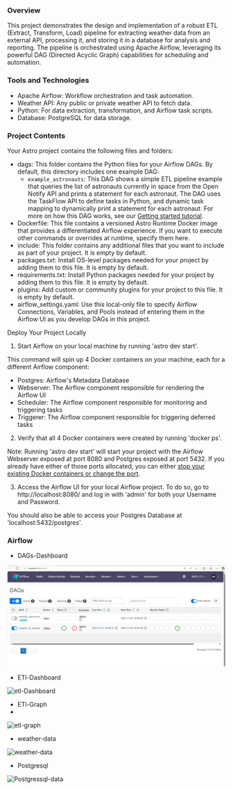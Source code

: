 
### Overview
This project demonstrates the design and implementation of a robust ETL (Extract, Transform, Load) pipeline for extracting weather data from an external API, processing it, and storing it in a database for analysis and reporting. The pipeline is orchestrated using Apache Airflow, leveraging its powerful DAG (Directed Acyclic Graph) capabilities for scheduling and automation.

### Tools and Technologies
- Apache Airflow: Workflow orchestration and task automation.
- Weather API: Any public or private weather API to fetch data.
- Python: For data extraction, transformation, and Airflow task scripts.
- Database: PostgreSQL for data storage.

### Project Contents

Your Astro project contains the following files and folders:

- dags: This folder contains the Python files for your Airflow DAGs. By default, this directory includes one example DAG:
    - `example_astronauts`: This DAG shows a simple ETL pipeline example that queries the list of astronauts currently in space from the Open Notify API and prints a statement for each astronaut. The DAG uses the TaskFlow API to define tasks in Python, and dynamic task mapping to dynamically print a statement for each astronaut. For more on how this DAG works, see our [Getting started tutorial](https://www.astronomer.io/docs/learn/get-started-with-airflow).
- Dockerfile: This file contains a versioned Astro Runtime Docker image that provides a differentiated Airflow experience. If you want to execute other commands or overrides at runtime, specify them here.
- include: This folder contains any additional files that you want to include as part of your project. It is empty by default.
- packages.txt: Install OS-level packages needed for your project by adding them to this file. It is empty by default.
- requirements.txt: Install Python packages needed for your project by adding them to this file. It is empty by default.
- plugins: Add custom or community plugins for your project to this file. It is empty by default.
- airflow_settings.yaml: Use this local-only file to specify Airflow Connections, Variables, and Pools instead of entering them in the Airflow UI as you develop DAGs in this project.

Deploy Your Project Locally

1. Start Airflow on your local machine by running 'astro dev start'.

This command will spin up 4 Docker containers on your machine, each for a different Airflow component:

- Postgres: Airflow's Metadata Database
- Webserver: The Airflow component responsible for rendering the Airflow UI
- Scheduler: The Airflow component responsible for monitoring and triggering tasks
- Triggerer: The Airflow component responsible for triggering deferred tasks

2. Verify that all 4 Docker containers were created by running 'docker ps'.

Note: Running 'astro dev start' will start your project with the Airflow Webserver exposed at port 8080 and Postgres exposed at port 5432. If you already have either of those ports allocated, you can either [stop your existing Docker containers or change the port](https://www.astronomer.io/docs/astro/cli/troubleshoot-locally#ports-are-not-available-for-my-local-airflow-webserver).

3. Access the Airflow UI for your local Airflow project. To do so, go to http://localhost:8080/ and log in with 'admin' for both your Username and Password.

You should also be able to access your Postgres Database at 'localhost:5432/postgres'.

### Airflow

- DAGs-Dashboard

![DAGs-Dashboard](Screenshot_dashboard.png)


- ETl-Dashboard

![etl-Dashboard](https://raw.githubusercontent.com/vamshigaddi/End-To-End-ETL-Pipeline-Using-Airflow/refs/heads/main/Screenshot%20_etl_dashboard.png)

- ETl-Graph
- 
![etl-graph](https://raw.githubusercontent.com/vamshigaddi/End-To-End-ETL-Pipeline-Using-Airflow/refs/heads/main/Screenshot%20-etl-graph.png)

- weather-data

![weather-data](https://github.com/vamshigaddi/End-To-End-ETL-Pipeline-Using-Airflow/blob/main/Screenshot%20-weather-data.png)

- Postgresql

![Postgressql-data](https://github.com/vamshigaddi/End-To-End-ETL-Pipeline-Using-Airflow/blob/main/Screenshot_Data_storage.png)

